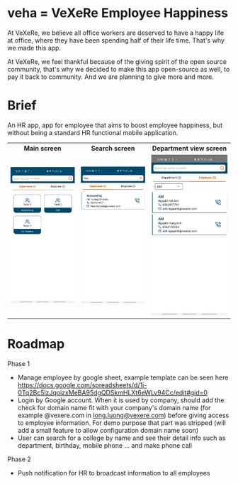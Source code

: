 # veha = VeXeRe Employee Happiness

At VeXeRe, we believe all office workers are deserved to have a happy life at office, where they have been spending half of their life time. That's why we made this app.

At VeXeRe, we feel thankful because of the giving spirit of the open source community, that's why we decided to make this app open-source as well, to pay it back to community. And we are planning to give more and more.

# Brief 
An HR app, app for employee that aims to boost employee happiness, but without being a standard HR functional mobile application.

<table style="width:100%">
  <tr>
    <th>Main screen</th>
    <th>Search screen</th>
    <th>Department view screen</th>
  </tr>
  <tr>
    <td><img src="docs/images/main-screen.jpg" /></td>
    <td><img src="docs/images/search-screen.jpg" /></td>
    <td><img src="docs/images/department-view-screen.jpg"/></td>
  </tr>
</table>

# Roadmap

Phase 1
* Manage employee by google sheet, example template can be seen here https://docs.google.com/spreadsheets/d/1i-0Tq2Bc5lzJqoizxMeBA95dgQDSkmHLXt6eWLv94Cc/edit#gid=0
* Login by Google account. When it is used by company, should add the check for domain name fit with your company's domain name (for example @vexere.com in long.luong@vexere.com) before giving access to employee information. For demo purpose that part was stripped (will add a small feature to allow configuration domain name soon)
* User can search for a college by name and see their detail info such as department, birthday, mobile phone ... and make phone call

Phase 2
* Push notification for HR to broadcast information to all employees
